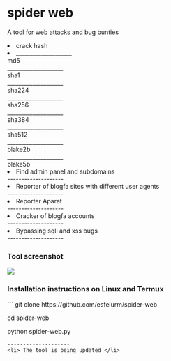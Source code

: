 # spider web

A tool for web attacks and bug bunties 

<li> crack hash <li>
____________________<br/>
md5<br/>
____________________<br/>
sha1<br/>
____________________<br/>
sha224<br/>
____________________<br/>
sha256<br/>
____________________<br/>
sha384<br/>
____________________<br/>
sha512<br/>
____________________<br/>
blake2b<br/>
____________________<br/>
blake5b<br/> 
<li> Find admin panel and subdomains </li>
--------------------
<li> Reporter of blogfa sites with different user agents </li>
--------------------
<li> Reporter Aparat </li>
--------------------
<li> Cracker of blogfa accounts </li>
--------------------
<li> Bypassing sqli and xss bugs </li>
--------------------
<h3> Tool screenshot </h3>
<a href="https://t.me/esfelurm" target="_blank"><img src="https://s2.uupload.ir/files/img_20230118_120030_648_sgys.jpg" border="0"/></a>
<h3>Installation instructions on Linux and Termux </h3>
``` 
git clone https://github.com/esfelurm/spider-web

cd spider-web

python spider-web.py
```
--------------------
<li> The tool is being updated </li>


